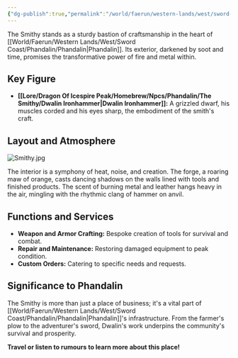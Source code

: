 ```yaml
---
{"dg-publish":true,"permalink":"/world/faerun/western-lands/west/sword-coast/phandalin/the-smithy/"}
---
```


The Smithy stands as a sturdy bastion of craftsmanship in the heart of [[World/Faerun/Western Lands/West/Sword Coast/Phandalin/Phandalin\|Phandalin]]. Its exterior, darkened by soot and time, promises the transformative power of fire and metal within.
## Key Figure

- **[[Lore/Dragon Of Icespire Peak/Homebrew/Npcs/Phandalin/The Smithy/Dwalin Ironhammer\|Dwalin Ironhammer]]:** A grizzled dwarf, his muscles corded and his eyes sharp, the embodiment of the smith's craft.

## Layout and Atmosphere

![Smithy.jpg](/img/user/Images/DungeonDraft/Smithy/Smithy.jpg)

The interior is a symphony of heat, noise, and creation. The forge, a roaring maw of orange, casts dancing shadows on the walls lined with tools and finished products. The scent of burning metal and leather hangs heavy in the air, mingling with the rhythmic clang of hammer on anvil.

## Functions and Services

- **Weapon and Armor Crafting:** Bespoke creation of tools for survival and combat.
- **Repair and Maintenance:** Restoring damaged equipment to peak condition.
- **Custom Orders:** Catering to specific needs and requests.

## Significance to Phandalin

The Smithy is more than just a place of business; it's a vital part of [[World/Faerun/Western Lands/West/Sword Coast/Phandalin/Phandalin\|Phandalin]]'s infrastructure. From the farmer's plow to the adventurer's sword, Dwalin's work underpins the community's survival and prosperity.

**Travel or listen to rumours to learn more about this place!**

